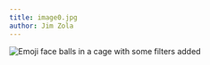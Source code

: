 ```yaml
---
title: image0.jpg
author: Jim Zola
---
```


<img src="../image0.jpg" alt="Emoji face balls in a cage with some filters added">